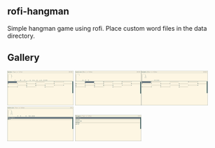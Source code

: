 ## rofi-hangman
Simple hangman game using rofi. 
Place custom word files in the data directory. 

## Gallery 
<img src="https://github.com/giomatfois62/rofi-hangman/blob/main/screenshots/hangman-movies.png" width="30%"></img> <img src="https://github.com/giomatfois62/rofi-hangman/blob/main/screenshots/hangman-countries.png" width="30%"></img><img src="https://github.com/giomatfois62/rofi-hangman/blob/main/screenshots/hangman-animals.png" width="30%"></img> <img src="https://github.com/giomatfois62/rofi-hangman/blob/main/screenshots/hangman-play.png" width="30%"></img> <img src="https://github.com/giomatfois62/rofi-hangman/blob/main/screenshots/hangman-categories.png" width="30%"></img>
